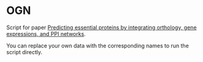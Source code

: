 # OGN
Script for paper [Predicting essential proteins by integrating orthology, gene expressions, and PPI networks](http://journals.plos.org/plosone/article?id=10.1371/journal.pone.0195410).

You can replace your own data with the corresponding names to run the script directly.

